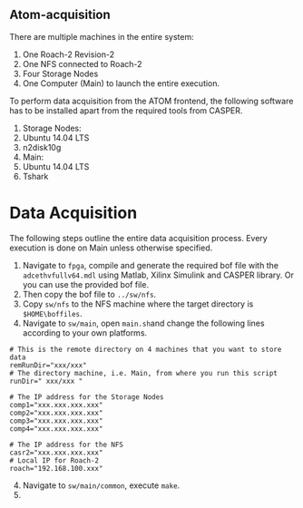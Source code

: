 ## Atom-acquisition

There are multiple machines in the entire system:

1. One Roach-2 Revision-2
2. One NFS connected to Roach-2
3. Four Storage Nodes
4. One Computer (Main) to launch the entire execution.

To perform data acquisition from the ATOM frontend, the following software has to be installed apart from the required tools from CASPER.

1. Storage Nodes:
  1. Ubuntu 14.04 LTS
  2. n2disk10g
2. Main:
  1. Ubuntu 14.04 LTS 
2. Tshark

# Data Acquisition  
The following steps outline the entire data acquisition process. Every execution is done on Main unless otherwise specified.

1. Navigate to `fpga`, compile and generate the required bof file with the `adcethvfullv64.mdl` using Matlab, Xilinx Simulink and CASPER library. Or you can use the provided bof file.
2. Then copy the bof file to `../sw/nfs`.
3. Copy `sw/nfs` to the NFS machine where the target directory is `$HOME\boffiles`.
3. Navigate to `sw/main`, open `main.sh`and change the following lines according to your own platforms.
```Shell
# This is the remote directory on 4 machines that you want to store data
remRunDir="xxx/xxx" 
# The directory machine, i.e. Main, from where you run this script
runDir=" xxx/xxx " 

# The IP address for the Storage Nodes
comp1="xxx.xxx.xxx.xxx" 
comp2="xxx.xxx.xxx.xxx"
comp3="xxx.xxx.xxx.xxx"
comp4="xxx.xxx.xxx.xxx"

# The IP address for the NFS
casr2="xxx.xxx.xxx.xxx"
# Local IP for Roach-2
roach="192.168.100.xxx"
```

4. Navigate to `sw/main/common`, execute `make`.
5. 

